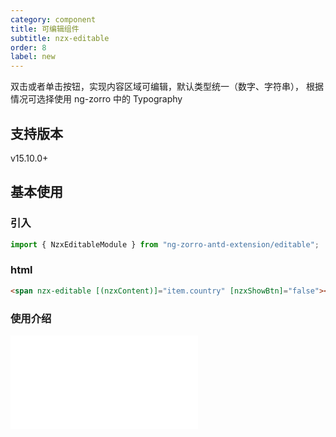 ```yaml
---
category: component
title: 可编辑组件
subtitle: nzx-editable
order: 8
label: new
---
```


双击或者单击按钮，实现内容区域可编辑，默认类型统一（数字、字符串），
根据情况可选择使用 ng-zorro 中的 Typography

## 支持版本

<label type="success">v15.10.0+</label>

## 基本使用

### 引入

```ts
import { NzxEditableModule } from "ng-zorro-antd-extension/editable";
```

### html

```html
<span nzx-editable [(nzxContent)]="item.country" [nzxShowBtn]="false"></span>
```

### 使用介绍

<iframe src="//player.bilibili.com/player.html?aid=276001849&bvid=BV1yF411D7rh&cid=1268533102&p=1&high_quality=1" scrolling="no" border="0" frameborder="no" framespacing="0" allowfullscreen="true"> </iframe>

